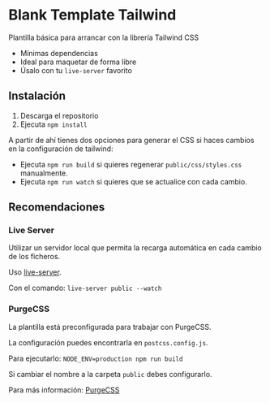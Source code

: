 # Blank Template Tailwind

Plantilla básica para arrancar con la librería Tailwind CSS

- Mínimas dependencias
- Ideal para maquetar de forma libre
- Úsalo con tu `live-server` favorito


## Instalación

1. Descarga el repositorio
2. Ejecuta `npm install` 

A partir de ahí tienes dos opciones para generar el CSS si haces cambios en la configuración de tailwind:

- Ejecuta `npm run build` si quieres regenerar `public/css/styles.css` manualmente.
- Ejecuta `npm run watch` si quieres que se actualice con cada cambio.

## Recomendaciones

### Live Server

Utilizar un servidor local que permita la recarga automática en cada cambio de los ficheros.

Uso [live-server](https://www.npmjs.com/package/live-server).

Con el comando: `live-server public --watch`

### PurgeCSS

La plantilla está preconfigurada para trabajar con PurgeCSS.

La configuración puedes encontrarla en `postcss.config.js`.

Para ejecutarlo: `NODE_ENV=production npm run build`

Si cambiar el nombre a la carpeta `public` debes configurarlo.

Para más información: [PurgeCSS](https://purgecss.com/configuration.html)